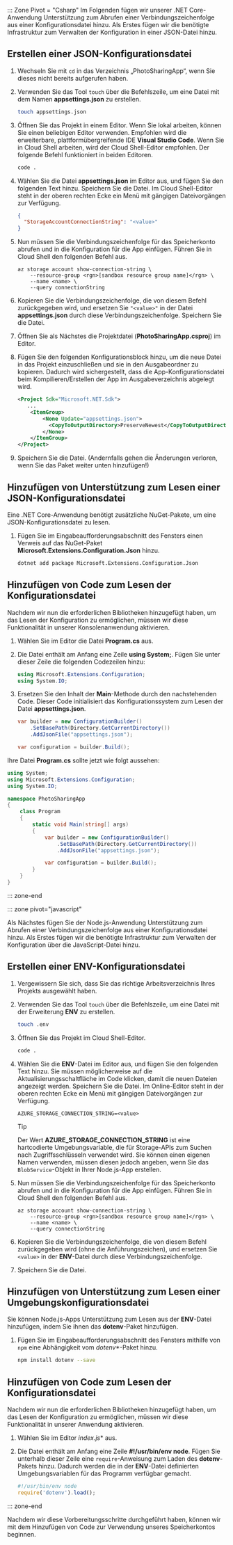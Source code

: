 ::: Zone Pivot = "Csharp" Im Folgenden fügen wir unserer .NET Core-Anwendung Unterstützung zum Abrufen einer Verbindungszeichenfolge aus einer Konfigurationsdatei hinzu. Als Erstes fügen wir die benötigte Infrastruktur zum Verwalten der Konfiguration in einer JSON-Datei hinzu.

## <a name="create-a-json-configuration-file"></a>Erstellen einer JSON-Konfigurationsdatei

1. Wechseln Sie mit `cd` in das Verzeichnis „PhotoSharingApp“, wenn Sie dieses nicht bereits aufgerufen haben.

1. Verwenden Sie das Tool `touch` über die Befehlszeile, um eine Datei mit dem Namen **appsettings.json** zu erstellen.

    ```bash
    touch appsettings.json
    ```

1. Öffnen Sie das Projekt in einem Editor. Wenn Sie lokal arbeiten, können Sie einen beliebigen Editor verwenden. Empfohlen wird die erweiterbare, plattformübergreifende IDE **Visual Studio Code**. Wenn Sie in Cloud Shell arbeiten, wird der Cloud Shell-Editor empfohlen. Der folgende Befehl funktioniert in beiden Editoren.

    ```bash
    code .
    ```

1. Wählen Sie die Datei **appsettings.json** im Editor aus, und fügen Sie den folgenden Text hinzu. Speichern Sie die Datei. Im Cloud Shell-Editor steht in der oberen rechten Ecke ein Menü mit gängigen Dateivorgängen zur Verfügung.

    ```json
    {
      "StorageAccountConnectionString": "<value>"
    }
    ```

1. Nun müssen Sie die Verbindungszeichenfolge für das Speicherkonto abrufen und in die Konfiguration für die App einfügen. Führen Sie in Cloud Shell den folgenden Befehl aus.

    ```azurecli
    az storage account show-connection-string \
        --resource-group <rgn>[sandbox resource group name]</rgn> \
        --name <name> \
        --query connectionString
    ```

1. Kopieren Sie die Verbindungszeichenfolge, die von diesem Befehl zurückgegeben wird, und ersetzen Sie `"<value>"` in der Datei **appsettings.json** durch diese Verbindungszeichenfolge. Speichern Sie die Datei.

1. Öffnen Sie als Nächstes die Projektdatei (**PhotoSharingApp.csproj**) im Editor.

1. Fügen Sie den folgenden Konfigurationsblock hinzu, um die neue Datei in das Projekt einzuschließen und sie in den Ausgabeordner zu kopieren. Dadurch wird sichergestellt, dass die App-Konfigurationsdatei beim Kompilieren/Erstellen der App im Ausgabeverzeichnis abgelegt wird.

    ```xml
    <Project Sdk="Microsoft.NET.Sdk">
       ...
        <ItemGroup>
            <None Update="appsettings.json">
              <CopyToOutputDirectory>PreserveNewest</CopyToOutputDirectory>
            </None>
        </ItemGroup>
    </Project>
    ```

1. Speichern Sie die Datei. (Andernfalls gehen die Änderungen verloren, wenn Sie das Paket weiter unten hinzufügen!)

## <a name="add-support-to-read-a-json-configuration-file"></a>Hinzufügen von Unterstützung zum Lesen einer JSON-Konfigurationsdatei

Eine .NET Core-Anwendung benötigt zusätzliche NuGet-Pakete, um eine JSON-Konfigurationsdatei zu lesen.

1. Fügen Sie im Eingabeaufforderungsabschnitt des Fensters einen Verweis auf das NuGet-Paket **Microsoft.Extensions.Configuration.Json** hinzu.

    ```bash
    dotnet add package Microsoft.Extensions.Configuration.Json
    ```

## <a name="add-code-to-read-the-configuration-file"></a>Hinzufügen von Code zum Lesen der Konfigurationsdatei

Nachdem wir nun die erforderlichen Bibliotheken hinzugefügt haben, um das Lesen der Konfiguration zu ermöglichen, müssen wir diese Funktionalität in unserer Konsolenanwendung aktivieren.

1. Wählen Sie im Editor die Datei **Program.cs** aus.

1. Die Datei enthält am Anfang eine Zeile **using System;**. Fügen Sie unter dieser Zeile die folgenden Codezeilen hinzu:

    ```csharp
    using Microsoft.Extensions.Configuration;
    using System.IO;
    ```

1. Ersetzen Sie den Inhalt der **Main**-Methode durch den nachstehenden Code. Dieser Code initialisiert das Konfigurationssystem zum Lesen der Datei **appsettings.json**.

    ```csharp
    var builder = new ConfigurationBuilder()
        .SetBasePath(Directory.GetCurrentDirectory())
        .AddJsonFile("appsettings.json");

    var configuration = builder.Build();
    ```

Ihre Datei **Program.cs** sollte jetzt wie folgt aussehen:

```csharp
using System;
using Microsoft.Extensions.Configuration;
using System.IO;

namespace PhotoSharingApp
{
    class Program
    {
        static void Main(string[] args)
        {
            var builder = new ConfigurationBuilder()
                .SetBasePath(Directory.GetCurrentDirectory())
                .AddJsonFile("appsettings.json");

            var configuration = builder.Build();
        }
    }
}
```

::: zone-end

::: zone pivot="javascript"

Als Nächstes fügen Sie der Node.js-Anwendung Unterstützung zum Abrufen einer Verbindungszeichenfolge aus einer Konfigurationsdatei hinzu. Als Erstes fügen wir die benötigte Infrastruktur zum Verwalten der Konfiguration über die JavaScript-Datei hinzu.

## <a name="create-a-env-configuration-file"></a>Erstellen einer ENV-Konfigurationsdatei

1. Vergewissern Sie sich, dass Sie das richtige Arbeitsverzeichnis Ihres Projekts ausgewählt haben.

1. Verwenden Sie das Tool `touch` über die Befehlszeile, um eine Datei mit der Erweiterung **ENV** zu erstellen.

    ```bash
    touch .env
    ```

1. Öffnen Sie das Projekt im Cloud Shell-Editor.

    ```bash
    code .
    ```

1. Wählen Sie die **ENV**-Datei im Editor aus, und fügen Sie den folgenden Text hinzu. Sie müssen möglicherweise auf die Aktualisierungsschaltfläche im Code klicken, damit die neuen Dateien angezeigt werden. Speichern Sie die Datei. Im Online-Editor steht in der oberen rechten Ecke ein Menü mit gängigen Dateivorgängen zur Verfügung.

    ```
    AZURE_STORAGE_CONNECTION_STRING=<value>
    ```

    > [!TIP]
    > Der Wert **AZURE_STORAGE_CONNECTION_STRING** ist eine hartcodierte Umgebungsvariable, die für Storage-APIs zum Suchen nach Zugriffsschlüsseln verwendet wird. Sie können einen eigenen Namen verwenden, müssen diesen jedoch angeben, wenn Sie das `BlobService`-Objekt in Ihrer Node.js-App erstellen.

1. Nun müssen Sie die Verbindungszeichenfolge für das Speicherkonto abrufen und in die Konfiguration für die App einfügen. Führen Sie in Cloud Shell den folgenden Befehl aus.

    ```azurecli
    az storage account show-connection-string \
        --resource-group <rgn>[sandbox resource group name]</rgn> \
        --name <name> \
        --query connectionString
    ```

1. Kopieren Sie die Verbindungszeichenfolge, die von diesem Befehl zurückgegeben wird (ohne die Anführungszeichen), und ersetzen Sie `<value>` in der **ENV**-Datei durch diese Verbindungszeichenfolge.

1. Speichern Sie die Datei.

## <a name="add-support-to-read-an-environment-configuration-file"></a>Hinzufügen von Unterstützung zum Lesen einer Umgebungskonfigurationsdatei

Sie können Node.js-Apps Unterstützung zum Lesen aus der **ENV**-Datei hinzufügen, indem Sie ihnen das **dotenv**-Paket hinzufügen.

1. Fügen Sie im Eingabeaufforderungsabschnitt des Fensters mithilfe von `npm` eine Abhängigkeit vom *dotenv**-Paket hinzu.

    ```bash
    npm install dotenv --save
    ```

## <a name="add-code-to-read-the-configuration-file"></a>Hinzufügen von Code zum Lesen der Konfigurationsdatei

Nachdem wir nun die erforderlichen Bibliotheken hinzugefügt haben, um das Lesen der Konfiguration zu ermöglichen, müssen wir diese Funktionalität in unserer Anwendung aktivieren.

1. Wählen Sie im Editor *index.js** aus.

1. Die Datei enthält am Anfang eine Zeile **#!/usr/bin/env node**. Fügen Sie unterhalb dieser Zeile eine `require`-Anweisung zum Laden des **dotenv**-Pakets hinzu. Dadurch werden die in der **ENV**-Datei definierten Umgebungsvariablen für das Programm verfügbar gemacht.

    ```javascript
    #!/usr/bin/env node
    require('dotenv').load();

    ```
::: zone-end

Nachdem wir diese Vorbereitungsschritte durchgeführt haben, können wir mit dem Hinzufügen von Code zur Verwendung unseres Speicherkontos beginnen.
